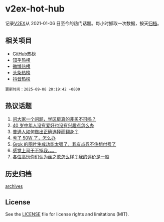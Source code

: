 # v2ex-hot-hub

 记录[V2EX](https://www.v2ex.com/)从 2021-01-06 日至今的热门话题。每小时抓取一次数据，按天[归档](archives)。
 
 ## 相关项目

- [GitHub热榜](https://github.com/snaildev/github-hot-hub)
- [知乎热榜](https://github.com/snaildev/zhihu-hot-hub)
- [微博热榜](https://github.com/snaildev/weibo-hot-hub)
- [头条热榜](https://github.com/snaildev/toutiao-hot-hub)
- [抖音热榜](https://github.com/snaildev/douyin-hot-hub)


 `更新时间：2025-09-08 20:19:42 +0800`

## 热议话题

1. [问大家一个问题，学区房真的非买不可吗？](https://www.v2ex.com/t/1157658)
1. [40 岁中年人没有爱好也没有兴趣点怎么办](https://www.v2ex.com/t/1157679)
1. [普通人如何做出正确选择而翻身？](https://www.v2ex.com/t/1157703)
1. [亏了 50W 了，怎么办](https://www.v2ex.com/t/1157737)
1. [Grok 的图片生成功能太强了，我有点忍不住想付费了](https://www.v2ex.com/t/1157694)
1. [感觉上司干不掉我。。。](https://www.v2ex.com/t/1157697)
1. [各位高玩你们认为丝之歌怎么样？我的评价是一般](https://www.v2ex.com/t/1157698)

## 历史归档

[archives](archives)

## License

See the [LICENSE](LICENSE) file for license rights and limitations (MIT).
